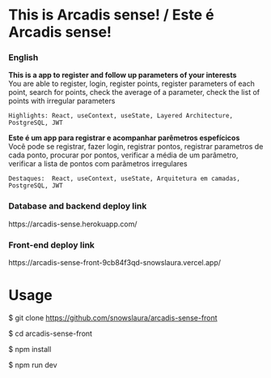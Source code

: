 <h1>This is Arcadis sense!  /  Este é Arcadis sense!</h1>

<h3>English</h3>
<b>This is a app to register and follow up parameters of your interests </b></br>
You are able to register, login, register points, register parameters of each point, search for points, check the average of a parameter, check the list of points with irregular parameters</br>


```Highlights: React, useContext, useState, Layered Architecture, PostgreSQL, JWT```

<b>Este é um app para registrar e acompanhar parêmetros espefícicos</b></br>
Você pode se registrar, fazer login, registrar pontos, registrar parametros de cada ponto, procurar por pontos, verificar a média de um parâmetro, verificar a lista de pontos com parãmetros irregulares</br>


```Destaques:  React, useContext, useState, Arquitetura em camadas, PostgreSQL, JWT```

<h3>Database and backend deploy link</h3>
 https://arcadis-sense.herokuapp.com/ 

<h3>Front-end deploy link</h3>
https://arcadis-sense-front-9cb84f3qd-snowslaura.vercel.app/

# Usage </br>
$ git clone https://github.com/snowslaura/arcadis-sense-front

$ cd arcadis-sense-front

$ npm install

$ npm run dev
